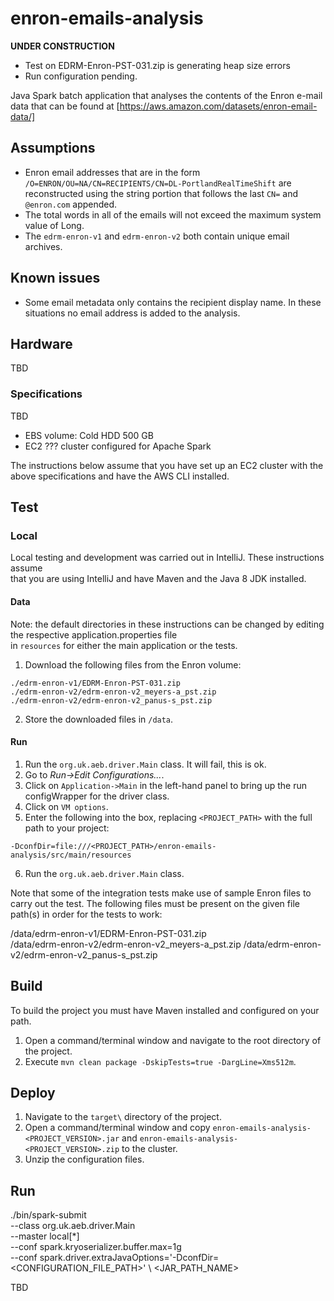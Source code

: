 # enron-emails-analysis

**UNDER CONSTRUCTION**

* Test on EDRM-Enron-PST-031.zip is generating heap size errors
* Run configuration pending.

Java Spark batch application that analyses the contents of the Enron e-mail data  that can be found at [https://aws.amazon.com/datasets/enron-email-data/]

## Assumptions

* Enron email addresses that are in the form `/O=ENRON/OU=NA/CN=RECIPIENTS/CN=DL-PortlandRealTimeShift` are reconstructed using the string portion that follows the last `CN=` and `@enron.com` appended.
* The total words in all of the emails will not exceed the maximum system value of Long.
* The `edrm-enron-v1` and `edrm-enron-v2` both contain unique email archives.

## Known issues

* Some email metadata only contains the recipient display name.  In these situations no email address is added to the analysis.

## Hardware

TBD

### Specifications

TBD

* EBS volume: Cold HDD 500 GB
* EC2 ??? cluster configured for Apache Spark

The instructions below assume that you have set up an EC2 cluster 
with the above specifications and have the AWS CLI installed.

## Test

### Local

Local testing and development was carried out in IntelliJ.  These instructions assume  
that you are using IntelliJ and have Maven and the Java 8 JDK installed.

#### Data

Note: the default directories in these instructions can be changed by editing the respective application.properties file  
in `resources` for either the main application or the tests.

1. Download the following files from the Enron volume:
```
./edrm-enron-v1/EDRM-Enron-PST-031.zip  
./edrm-enron-v2/edrm-enron-v2_meyers-a_pst.zip
./edrm-enron-v2/edrm-enron-v2_panus-s_pst.zip
```

2. Store the downloaded files in `/data`.

#### Run

1. Run the `org.uk.aeb.driver.Main` class.  It will fail, this is ok.
2. Go to _Run->Edit Configurations..._.
3. Click on `Application->Main` in the left-hand panel to bring up the run configWrapper for the driver class.
4. Click on `VM options`.
5. Enter the following into the box, replacing `<PROJECT_PATH>` with the full path to your project:
```
-DconfDir=file:///<PROJECT_PATH>/enron-emails-analysis/src/main/resources
```
6. Run the `org.uk.aeb.driver.Main` class.

Note that some of the integration tests make use of sample Enron files to carry out the test.
The following files must be present on the given file path(s) in order for the tests to work:
  
  /data/edrm-enron-v1/EDRM-Enron-PST-031.zip  
  /data/edrm-enron-v2/edrm-enron-v2_meyers-a_pst.zip
  /data/edrm-enron-v2/edrm-enron-v2_panus-s_pst.zip

## Build

To build the project you must have Maven installed and configured on your path.

1. Open a command/terminal window and navigate to the root directory of the project.
2. Execute `mvn clean package -DskipTests=true -DargLine=Xms512m`.

## Deploy

1. Navigate to the `target\` directory of the project.
2. Open a command/terminal window and copy `enron-emails-analysis-<PROJECT_VERSION>.jar` and `enron-emails-analysis-<PROJECT_VERSION>.zip` to the cluster.
3. Unzip the configuration files.

## Run

./bin/spark-submit \
  --class org.uk.aeb.driver.Main \
  --master local[*] \
  --conf spark.kryoserializer.buffer.max=1g \
  --conf spark.driver.extraJavaOptions='-DconfDir=<CONFIGURATION_FILE_PATH>' \ 
  <JAR_PATH_NAME>
  
  
TBD